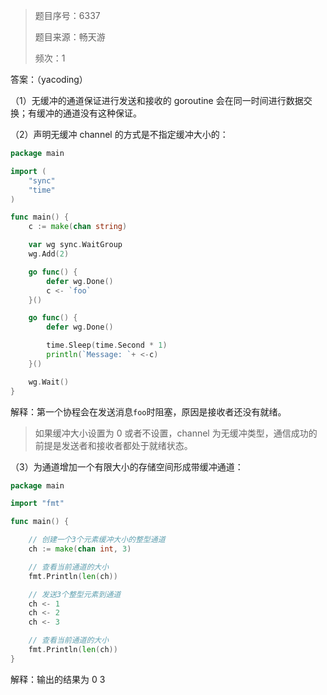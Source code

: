 > 题目序号：6337
>
> 题目来源：畅天游
>
> 频次：1

答案：（yacoding）

（1）无缓冲的通道保证进行发送和接收的 goroutine 会在同一时间进行数据交换；有缓冲的通道没有这种保证。

（2）声明无缓冲 channel 的方式是不指定缓冲大小的：

```go
package main

import (
	"sync"
	"time"
)

func main() {
	c := make(chan string)

	var wg sync.WaitGroup
	wg.Add(2)

	go func() {
		defer wg.Done()
		c <- `foo`
	}()

	go func() {
		defer wg.Done()

		time.Sleep(time.Second * 1)
		println(`Message: `+ <-c)
	}()

	wg.Wait()
}
```

解释：第一个协程会在发送消息`foo`时阻塞，原因是接收者还没有就绪。

> 如果缓冲大小设置为 0 或者不设置，channel 为无缓冲类型，通信成功的前提是发送者和接收者都处于就绪状态。

（3）为通道增加一个有限大小的存储空间形成带缓冲通道：

```go
package main

import "fmt"

func main() {

    // 创建一个3个元素缓冲大小的整型通道
    ch := make(chan int, 3)

    // 查看当前通道的大小
    fmt.Println(len(ch))

    // 发送3个整型元素到通道
    ch <- 1
    ch <- 2
    ch <- 3

    // 查看当前通道的大小
    fmt.Println(len(ch))
}
```

解释：输出的结果为 0  3